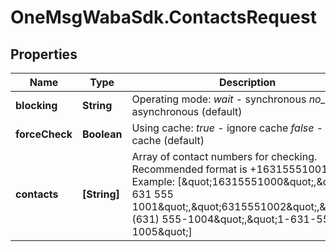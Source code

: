 # OneMsgWabaSdk.ContactsRequest

## Properties

Name | Type | Description | Notes
------------ | ------------- | ------------- | -------------
**blocking** | **String** | Operating mode:  *wait* - synchronous  *no_wait* - asynchronous (default) | [optional] 
**forceCheck** | **Boolean** | Using cache:  *true* - ignore cache  *false* - use cache (default) | [optional] 
**contacts** | **[String]** | Array of contact numbers for checking. Recommended format is +16315551001  Example:  [\&quot;16315551000\&quot;,\&quot;+1 631 555 1001\&quot;,\&quot;6315551002\&quot;,\&quot;+1 (631) 555-1004\&quot;,\&quot;1-631-555-1005\&quot;] | 


